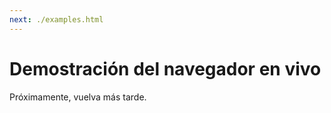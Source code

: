 ```yaml
---
next: ./examples.html
---
```


# Demostración del navegador en vivo

Próximamente, vuelva más tarde.
